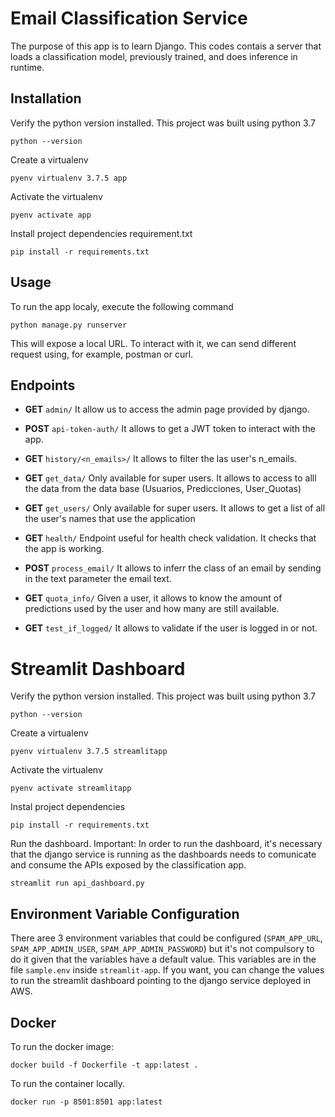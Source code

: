 # Email Classification Service

The purpose of this app is to learn Django. This codes contais a server that loads a classification model, previously trained, and does inference in runtime.

## Installation

Verify the python version installed. This project was built using python 3.7
```
python --version
```

Create a virtualenv
```
pyenv virtualenv 3.7.5 app
```

Activate the virtualenv
```
pyenv activate app
```

Install project dependencies requirement.txt
```
pip install -r requirements.txt
```

## Usage

To run the app localy, execute the following command
```
python manage.py runserver
```

This will expose a local URL. To interact with it, we can send different request using, for example, postman or curl.

## Endpoints

- **GET** `admin/` It allow us to access the admin page provided by django.

- **POST** `api-token-auth/` It allows to get a JWT token to interact with the app.

- **GET** `history/<n_emails>/` It allows to filter the las user's n_emails.

- **GET** `get_data/` Only available for super users. It allows to access to alll the data from the data base (Usuarios, Predicciones, User_Quotas)

- **GET** `get_users/` Only available for super users. It allows to get a list of all the user's names that use the application

- **GET** `health/` Endpoint useful for health check validation. It checks that the app is working.

- **POST** `process_email/` It allows to inferr the class of an email by sending in the text parameter the email text.

- **GET** `quota_info/` Given a user, it allows to know the amount of predictions used by the user and how many are still available.

- **GET** `test_if_logged/` It allows to validate if the user is logged in or not.


# Streamlit Dashboard


Verify the python version installed. This project was built using python 3.7
```
python --version
```

Create a virtualenv
```
pyenv virtualenv 3.7.5 streamlitapp
```

Activate the virtualenv
```
pyenv activate streamlitapp
```

Instal project dependencies
```
pip install -r requirements.txt
```

Run the dashboard. Important: In order to run the dashboard, it's necessary that the django service is running as the dashboards needs to comunicate and consume the APIs exposed by the classification app.
```
streamlit run api_dashboard.py 
```

## Environment Variable Configuration

There aree 3 environment variables that could be configured (`SPAM_APP_URL`, `SPAM_APP_ADMIN_USER`, `SPAM_APP_ADMIN_PASSWORD`) but it's not compulsory to do it given that the variables have a default value. This variables are in the file `sample.env` inside `streamlit-app`. If you want, you can change the values to run the streamlit dashboard pointing to the django service deployed in AWS.

## Docker

To run the docker image:
```
docker build -f Dockerfile -t app:latest .
```

To run the container locally.
```
docker run -p 8501:8501 app:latest
```
